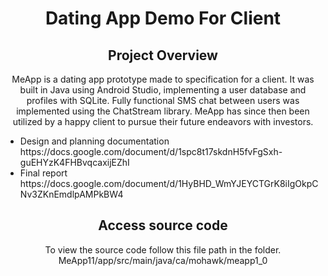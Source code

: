 
<div align = center>
  <h1>Dating App Demo For Client</h1>
  <h2>Project Overview</h2>
  <p>MeApp is a dating app prototype made to specification for a client. 
  It was built in Java using Android Studio, implementing a user database and profiles with SQLite. 
  Fully functional SMS chat between users was implemented using the ChatStream library. 
  MeApp has since then been utilized by a happy client to pursue their future endeavors with investors.</p>
  <ul align=left>
    <li>Design and planning documentation https://docs.google.com/document/d/1spc8t17skdnH5fvFgSxh-guEHYzK4FHBvqcaxijEZhI</li>
    <li>Final report https://docs.google.com/document/d/1HyBHD_WmYJEYCTGrK8iIgOkpCNv3ZKnEmdlpAMPkBW4</li>
  </ul>

  <h2>Access source code</h2>
  <p>To view the source code follow this file path in the folder. MeApp11/app/src/main/java/ca/mohawk/meapp1_0</p>
</div>




